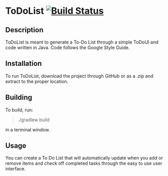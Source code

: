 # ToDoList                      [![Build Status](https://travis-ci.com/lambpati/ToDoList.svg?token=BckUiW7iiwZDLDUVcKBA&branch=master)](https://travis-ci.com/lambpati/ToDoList)
## Description
ToDoList is meant to generate a To-Do List through a simple ToDoUI and code written in Java. Code follows the Google Style Guide.
## Installation
To run ToDoList, download the project through GitHub or as a .zip and extract to the proper location.
## Building
To build, run:
> ./gradlew build

in a terminal window.

## Usage
You can create a To Do List that will automatically update when you add or remove items and check off completed tasks through the easy to use user interface.
